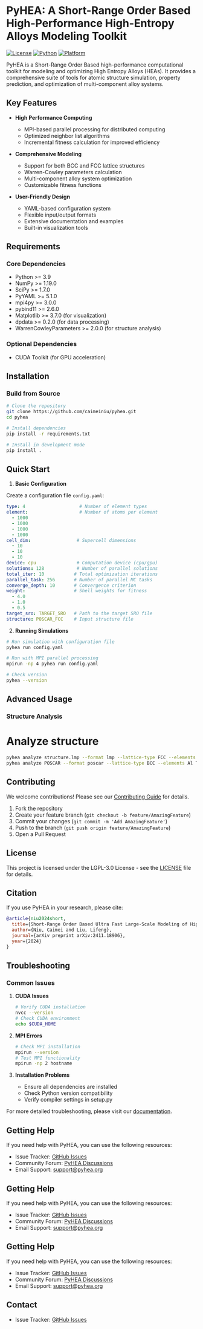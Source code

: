 # PyHEA: A Short-Range Order Based High-Performance High-Entropy Alloys Modeling Toolkit

[![License](https://img.shields.io/badge/License-LGPL3.0-blue.svg)](LICENSE)
[![Python](https://img.shields.io/badge/python-3.9%2B-blue)](https://www.python.org)
[![Platform](https://img.shields.io/badge/platform-linux%20%7C%20macos-lightgrey)](https://github.com/caimeiniu/pyhea)

PyHEA is a Short-Range Order Based high-performance computational toolkit for modeling and optimizing High Entropy Alloys (HEAs). It provides a comprehensive suite of tools for atomic structure simulation, property prediction, and optimization of multi-component alloy systems.
 
## Key Features

- **High Performance Computing**
  - MPI-based parallel processing for distributed computing
  - Optimized neighbor list algorithms
  - Incremental fitness calculation for improved efficiency

- **Comprehensive Modeling**
  - Support for both BCC and FCC lattice structures
  - Warren-Cowley parameters calculation
  - Multi-component alloy system optimization
  - Customizable fitness functions

- **User-Friendly Design**
  - YAML-based configuration system
  - Flexible input/output formats
  - Extensive documentation and examples
  - Built-in visualization tools

## Requirements

### Core Dependencies
- Python >= 3.9
- NumPy >= 1.19.0
- SciPy >= 1.7.0
- PyYAML >= 5.1.0
- mpi4py >= 3.0.0
- pybind11 >= 2.6.0
- Matplotlib >= 3.7.0 (for visualization)
- dpdata >= 0.2.0 (for data processing)
- WarrenCowleyParameters >= 2.0.0 (for structure analysis)

### Optional Dependencies
- CUDA Toolkit (for GPU acceleration)

## Installation

### Build from Source

```bash
# Clone the repository
git clone https://github.com/caimeiniu/pyhea.git
cd pyhea

# Install dependencies
pip install -r requirements.txt

# Install in development mode
pip install .
```

## Quick Start

1. **Basic Configuration**

Create a configuration file `config.yaml`:

```yaml
type: 4                    # Number of element types
element:                   # Number of atoms per element
  - 1000
  - 1000
  - 1000
  - 1000
cell_dim:                 # Supercell dimensions
  - 10
  - 10
  - 10
device: cpu               # Computation device (cpu/gpu)
solutions: 128            # Number of parallel solutions
total_iter: 10           # Total optimization iterations
parallel_task: 256       # Number of parallel MC tasks
converge_depth: 10       # Convergence criterion
weight:                  # Shell weights for fitness
  - 4.0
  - 1.0
  - 0.5
target_sro: TARGET_SRO   # Path to the target SRO file
structure: POSCAR_FCC    # Input structure file
```

2. **Running Simulations**

```bash
# Run simulation with configuration file
pyhea run config.yaml

# Run with MPI parallel processing
mpirun -np 4 pyhea run config.yaml

# Check version
pyhea --version
```

## Advanced Usage

### Structure Analysis

# Analyze structure
```bash
pyhea analyze structure.lmp --format lmp --lattice-type FCC --elements Fe Ni Cr
pyhea analyze POSCAR --format poscar --lattice-type BCC --elements Al Ti V
```

## Contributing

We welcome contributions! Please see our [Contributing Guide](CONTRIBUTING.md) for details.

1. Fork the repository
2. Create your feature branch (`git checkout -b feature/AmazingFeature`)
3. Commit your changes (`git commit -m 'Add AmazingFeature'`)
4. Push to the branch (`git push origin feature/AmazingFeature`)
5. Open a Pull Request

## License

This project is licensed under the LGPL-3.0 License - see the [LICENSE](LICENSE) file for details.

## Citation

If you use PyHEA in your research, please cite:

```bibtex
@article{niu2024short,
  title={Short-Range Order Based Ultra Fast Large-Scale Modeling of High-Entropy Alloys},
  author={Niu, Caimei and Liu, Lifeng},
  journal={arXiv preprint arXiv:2411.18906},
  year={2024}
}
```

## Troubleshooting

### Common Issues

1. **CUDA Issues**
   ```bash
   # Verify CUDA installation
   nvcc --version
   # Check CUDA environment
   echo $CUDA_HOME
   ```

2. **MPI Errors**
   ```bash
   # Check MPI installation
   mpirun --version
   # Test MPI functionality
   mpirun -np 2 hostname
   ```

3. **Installation Problems**
   - Ensure all dependencies are installed
   - Check Python version compatibility
   - Verify compiler settings in setup.py

For more detailed troubleshooting, please visit our [documentation](docs/troubleshooting.md).

## Getting Help

If you need help with PyHEA, you can use the following resources:

- Issue Tracker: [GitHub Issues](https://github.com/caimeiniu/pyhea/issues)
- Community Forum: [PyHEA Discussions](https://github.com/caimeiniu/pyhea/discussions)
- Email Support: [support@pyhea.org](mailto:caimeiniu@stu.pku.edu.cn)

## Getting Help

If you need help with PyHEA, you can use the following resources:

- Issue Tracker: [GitHub Issues](https://github.com/caimeiniu/pyhea/issues)
- Community Forum: [PyHEA Discussions](https://github.com/caimeiniu/pyhea/discussions)
- Email Support: [support@pyhea.org](mailto:caimeiniu@stu.pku.edu.cn)

## Getting Help

If you need help with PyHEA, you can use the following resources:

- Issue Tracker: [GitHub Issues](https://github.com/caimeiniu/pyhea/issues)
- Community Forum: [PyHEA Discussions](https://github.com/caimeiniu/pyhea/discussions)
- Email Support: [support@pyhea.org](mailto:caimeiniu@stu.pku.edu.cn)

## Contact

- Issue Tracker: [GitHub Issues](https://github.com/caimeiniu/pyhea/issues)
